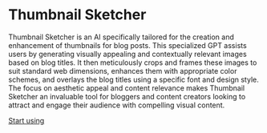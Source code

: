 # Thumbnail Sketcher

Thumbnail Sketcher is an AI specifically tailored for the creation and enhancement of thumbnails for blog posts. This specialized GPT assists users by generating visually appealing and contextually relevant images based on blog titles. It then meticulously crops and frames these images to suit standard web dimensions, enhances them with appropriate color schemes, and overlays the blog titles using a specific font and design style. The focus on aesthetic appeal and content relevance makes Thumbnail Sketcher an invaluable tool for bloggers and content creators looking to attract and engage their audience with compelling visual content.

[Start using](https://chat.openai.com/g/g-Cw11sym4k)